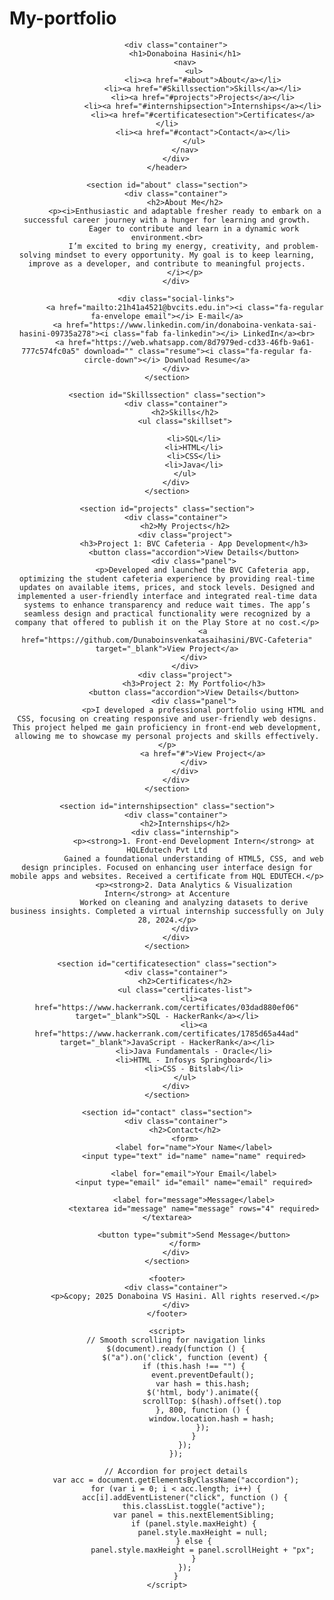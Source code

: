 # My-portfolio
<!DOCTYPE html>
<html lang="en">

<head>
    <meta charset="UTF-8">
    <meta name="viewport" content="width=device-width, initial-scale=1.0">
    <title>My Portfolio</title>
    <link rel="stylesheet" href="styles.css">
    <link href="https://cdnjs.cloudflare.com/ajax/libs/font-awesome/6.0.0-beta3/css/all.min.css" rel="stylesheet">
    <script src="https://cdnjs.cloudflare.com/ajax/libs/jquery/3.6.0/jquery.min.js"></script>
</head>

<body>
    <header>

        <div class="container">
            <h1>Donaboina Hasini</h1>
            <nav>
                <ul>
                    <li><a href="#about">About</a></li>
                    <li><a href="#Skillssection">Skills</a></li>
                    <li><a href="#projects">Projects</a></li>
                    <li><a href="#internshipsection">Internships</a></li>
                    <li><a href="#certificatesection">Certificates</a></li>
                    <li><a href="#contact">Contact</a></li>
                </ul>
            </nav>
        </div>
    </header>

    <section id="about" class="section">
        <div class="container">
            <h2>About Me</h2>
            <p><i>Enthusiastic and adaptable fresher ready to embark on a successful career journey with a hunger for learning and growth.
                Eager to contribute and learn in a dynamic work environment.<br>
                I’m excited to bring my energy, creativity, and problem-solving mindset to every opportunity. My goal is to keep learning, improve as a developer, and contribute to meaningful projects.
            </i></p>
        </div>

        <div class="social-links">
            <a href="mailto:21h41a4521@bvcits.edu.in"><i class="fa-regular fa-envelope email"></i> E-mail</a>
            <a href="https://www.linkedin.com/in/donaboina-venkata-sai-hasini-09735a278"><i class="fab fa-linkedin"></i> LinkedIn</a><br>
            <a href="https://web.whatsapp.com/8d7979ed-cd33-46fb-9a61-777c574fc0a5" download="" class="resume"><i class="fa-regular fa-circle-down"></i> Download Resume</a>
        </div>
    </section>

    <section id="Skillssection" class="section">
        <div class="container">
            <h2>Skills</h2>
            <ul class="skillset">

                <li>SQL</li>
                <li>HTML</li>
                <li>CSS</li>
                <li>Java</li>
            </ul>
        </div>
    </section>

    <section id="projects" class="section">
        <div class="container">
            <h2>My Projects</h2>
            <div class="project">
                <h3>Project 1: BVC Cafeteria - App Development</h3>
                <button class="accordion">View Details</button>
                <div class="panel">
                    <p>Developed and launched the BVC Cafeteria app, optimizing the student cafeteria experience by providing real-time updates on available items, prices, and stock levels. Designed and implemented a user-friendly interface and integrated real-time data systems to enhance transparency and reduce wait times. The app’s seamless design and practical functionality were recognized by a company that offered to publish it on the Play Store at no cost.</p>
                    <a href="https://github.com/Dunaboinsvenkatasaihasini/BVC-Cafeteria" target="_blank">View Project</a>
                </div>
            </div>
            <div class="project">
                <h3>Project 2: My Portfolio</h3>
                <button class="accordion">View Details</button>
                <div class="panel">
                    <p>I developed a professional portfolio using HTML and CSS, focusing on creating responsive and user-friendly web designs. This project helped me gain proficiency in front-end web development, allowing me to showcase my personal projects and skills effectively.</p>
                    <a href="#">View Project</a>
                </div>
            </div>
        </div>
    </section>

    <section id="internshipsection" class="section">
        <div class="container">
            <h2>Internships</h2>
            <div class="internship">
                <p><strong>1. Front-end Development Intern</strong> at HQLEdutech Pvt Ltd
                Gained a foundational understanding of HTML5, CSS, and web design principles. Focused on enhancing user interface design for mobile apps and websites. Received a certificate from HQL EDUTECH.</p>
                <p><strong>2. Data Analytics & Visualization Intern</strong> at Accenture
                Worked on cleaning and analyzing datasets to derive business insights. Completed a virtual internship successfully on July 28, 2024.</p>
            </div>
        </div>
    </section>

    <section id="certificatesection" class="section">
        <div class="container">
            <h2>Certificates</h2>
            <ul class="certificates-list">
                <li><a href="https://www.hackerrank.com/certificates/03dad880ef06" target="_blank">SQL - HackerRank</a></li>
                <li><a href="https://www.hackerrank.com/certificates/1785d65a44ad" target="_blank">JavaScript - HackerRank</a></li>
                <li>Java Fundamentals - Oracle</li>
                <li>HTML - Infosys Springboard</li>
                <li>CSS - Bitslab</li>
            </ul>
        </div>
    </section>

    <section id="contact" class="section">
        <div class="container">
            <h2>Contact</h2>
            <form>
                <label for="name">Your Name</label>
                <input type="text" id="name" name="name" required>

                <label for="email">Your Email</label>
                <input type="email" id="email" name="email" required>

                <label for="message">Message</label>
                <textarea id="message" name="message" rows="4" required></textarea>

                <button type="submit">Send Message</button>
            </form>
        </div>
    </section>

    <footer>
        <div class="container">
            <p>&copy; 2025 Donaboina VS Hasini. All rights reserved.</p>
        </div>
    </footer>

    <script>
        // Smooth scrolling for navigation links
        $(document).ready(function () {
            $("a").on('click', function (event) {
                if (this.hash !== "") {
                    event.preventDefault();
                    var hash = this.hash;
                    $('html, body').animate({
                        scrollTop: $(hash).offset().top
                    }, 800, function () {
                        window.location.hash = hash;
                    });
                }
            });
        });

        // Accordion for project details
        var acc = document.getElementsByClassName("accordion");
        for (var i = 0; i < acc.length; i++) {
            acc[i].addEventListener("click", function () {
                this.classList.toggle("active");
                var panel = this.nextElementSibling;
                if (panel.style.maxHeight) {
                    panel.style.maxHeight = null;
                } else {
                    panel.style.maxHeight = panel.scrollHeight + "px";
                }
            });
        }
    </script>
</body>

</html>











